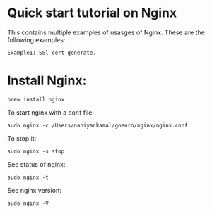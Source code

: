 # Quick start tutorial on Nginx

This contains multiple examples of usasges of Nginx. These are the following examples:
```
Example1: SSl cert generate. 
```



# Install Nginx:
```
brew install nginx
```

To start nginx with a conf file:
```
sudo nginx -c /Users/nahiyankamal/goeuro/nginx/nginx.conf
```

To stop it:
```
sudo nginx -s stop
```

See status of nginx:
```
sudo nginx -t
```

See nginx version:
```
sudo nginx -V
```
